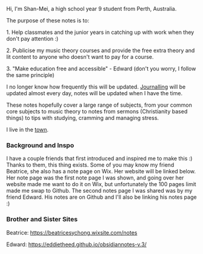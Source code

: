 <head>
  <title>
    Shan-Mei's Notes!
  </title>
</head>
<body>
  <p>Hi, I'm Shan-Mei, a high school year 9 student from Perth, Australia.</p>
  <p>The purpose of these notes is to:</p>
  <p>1. Help classmates and the junior years in catching up with work when they don't pay attention :)</p>
  <p>2. Publicise my music theory courses and provide the free extra theory and lit content to anyone who doesn't want to pay for a course.</p>
  <p>3. "Make education free and accessible" - Edward (don't you worry, I follow the same principle)</p>
  <p>I no longer know how frequently this will be updated. <a href="https://shan-mei.github.io/shanmeis-notes/journalling.html">Journalling</a> will be updated almost every day, notes will be updated when I have the time.</p>
  <p>These notes hopefully cover a large range of subjects, from your common core subjects to music theory to notes from sermons (Christianity based things) to tips with studying, cramming and managing stress.</p>
  <p>I live in the <a href="https://shan-mei.github.io/shanmeis-notes/ranting/the-town.html">town</a>.</p>

  <h3>
    Background and Inspo
  </h3>
  <p>
    I have a couple friends that first introduced and inspired me to make this :) Thanks to them, this thing exists. Some of you may know my friend Beatrice, she also has a note page on Wix. Her website will be linked below. Her note page was the first note page I was shown, and going over her website made me want to do it on Wix, but unfortunately the 100 pages limit made me swap to Github. The second notes page I was shared was by my friend Edward. His notes are on Github and I'll also be linking his notes page :)
  </p>

  <h3>
    Brother and Sister Sites
  </h3>

  <p>Beatrice: <a href="https://beatricesychong.wixsite.com/notes">https://beatricesychong.wixsite.com/notes</a></p>
  <p>Edward: <a href="https://eddietheed.github.io/obsidiannotes-v.3/">https://eddietheed.github.io/obsidiannotes-v.3/</a></p>
</body>